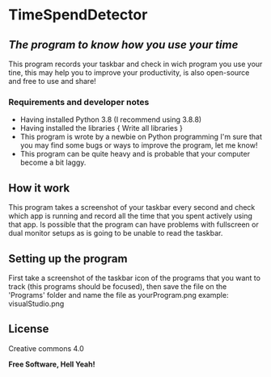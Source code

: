 # TimeSpendDetector
## _The program to know how you use your time_
This program records your taskbar and check in wich program you use your tine, this may help you to improve your productivity, is also open-source and free to use and share!

### Requirements and developer notes
- Having installed Python 3.8 (I recommend using 3.8.8)
- Having installed the libraries { Write all libraries }
- This program is wrote by a newbie on Python programming I'm sure that you may find some bugs or ways to improve the program, let me know!
- This program can be quite heavy and is probable that your computer become a bit laggy.

## How it work
This program takes a screenshot of your taskbar every second and check which app is running and record all the time that you spent actively using that app. Is possible that the program can have problems with fullscreen or dual monitor setups as is going to be unable to read the taskbar.

## Setting up the program
First take a screenshot of the taskbar icon of the programs that you want to track (this programs should be focused), then save the file on the 'Programs' folder and name the file as yourProgram.png example: visualStudio.png

## License
Creative commons 4.0

**Free Software, Hell Yeah!**